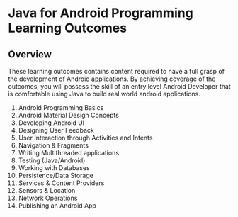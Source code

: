 # Java for Android Programming Learning Outcomes

Overview
--------
These learning outcomes contains content required to have a full grasp of the development of Android applications. By achieving coverage of the outcomes, you will possess the skill of an entry level Android Developer that is comfortable using Java to build real world android applications.

1. Android Programming Basics
2. Android Material Design Concepts
3. Developing Android UI
4. Designing User Feedback
5. User Interaction through Activities and Intents
6. Navigation & Fragments
7. Writing Multithreaded applications
8. Testing (Java/Android) 
9. Working with Databases
10. Persistence/Data Storage
11. Services & Content Providers
12. Sensors & Location
13. Network Operations
14. Publishing an Android App
